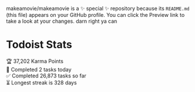 makeamovie/makeamovie is a ✨ special ✨ repository because its `README.md` (this file) appears on your GitHub profile.
You can click the Preview link to take a look at your changes. darn right ya can

# Todoist Stats

<!-- TODO-IST:START -->
🏆  37,202 Karma Points           
🌸  Completed 2 tasks today           
✅  Completed 26,873 tasks so far           
⏳  Longest streak is 328 days
<!-- TODO-IST:END -->